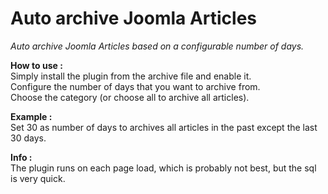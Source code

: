 Auto archive Joomla Articles
==========

<i>Auto archive Joomla Articles based on a configurable number of days.</i><br />

<b>How to use :</b><br />
Simply install the plugin from the archive file and enable it.<br />
Configure the number of days that you want to archive from.<br />
Choose the category (or choose all to archive all articles).<br /> 

<b>Example :</b><br /> 
Set 30 as number of days to archives all articles in the past except the last 30 days.

<b>Info :</b><br />
The plugin runs on each page load, which is probably not best, but the sql is very quick.
